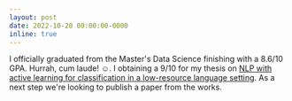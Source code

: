 ```yaml
---
layout: post
date: 2022-10-20 00:00:00-0000
inline: true
---
```


I officially graduated from the Master's Data Science finishing with a 8.6/10 GPA. Hurrah, cum laude! ☺️. I obtaining a 9/10 for my thesis on [NLP with active learning for classification in a low-resource language setting](https://arxiv.org/abs/placeholder_the_article_is_on_its_way). As a next step we're looking to publish a paper from the works.